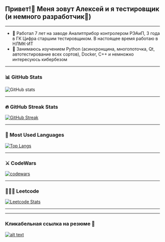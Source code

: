 ## Привет!👋 Меня зовут Алексей и я тестировщик (и немного разработчик🙂)
---

- 🔭 Работал 7 лет на заводе Аналитприбор контролером РЭАиП, 3 года в ГК Цифра старшим тестировщиком. В настоящее время работаю в НЛМК-ИТ
- 🌱 Занимаюсь изучением Python (асинхронщина, многопоточка, Qt, автотестирование всех сортов), Docker, С++ и немножко интересуюсь кибербезом

---

### 📊 GitHub Stats
![GitHub stats](https://github-readme-stats.vercel.app/api?username=enc1cxx&show_icons=true&theme=darcula&title_color=FF8C00&hide_border=true) 

---

### 🔥 GitHub Streak Stats
[![GitHub Streak](https://github-readme-streak-stats.herokuapp.com/?user=enc1cxx&theme=dark)](https://git.io/streak-stats)

---

### 🤖 Most Used Languages
[![Top Langs](https://github-readme-stats.vercel.app/api/top-langs/?username=enc1cxx&layout=donut)](https://github.com/anuraghazra/github-readme-stats)

---

### ⚔ CodeWars
[![codewars](https://www.codewars.com/users/enc1cxx/badges/large)](https://github.com/estraviz/codewars)

---

### 👨🏻‍💻 Leetcode
[![Leetcode Stats](https://leetcard.jacoblin.cool/enc1cxx)](https://leetcard.jacoblin.cool/JacobLinCool)

---
---

### Кликабельная ссылка на резюме 🙂
[![alt text](https://bakalavr-magistr.ru/photo/school_news/702.jpg)](https://kazan.hh.ru/resume/3c611430ff0cb280d30039ed1f4e506d6c4973)
